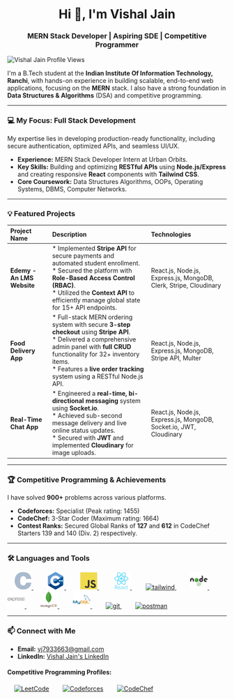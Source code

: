 <h1 align="center">Hi 👋, I'm Vishal Jain</h1>
<h3 align="center">MERN Stack Developer | Aspiring SDE | Competitive Programmer</h3>

<p align="left"> <img src="https://komarev.com/ghpvc/?username=VishalJain&label=Profile%20views&color=0e75b6&style=flat" alt="Vishal Jain Profile Views" /> </p>

I'm a B.Tech student at the **Indian Institute Of Information Technology, Ranchi**, with hands-on experience in building scalable, end-to-end web applications, focusing on the **MERN** stack. I also have a strong foundation in **Data Structures & Algorithms** (DSA) and competitive programming.

---

### 💻 My Focus: Full Stack Development

My expertise lies in developing production-ready functionality, including secure authentication, optimized APIs, and seamless UI/UX.

* **Experience:** MERN Stack Developer Intern at Urban Orbits.
* **Key Skills:** Building and optimizing **RESTful APIs** using **Node.js/Express** and creating responsive **React** components with **Tailwind CSS**.
* **Core Coursework:** Data Structures Algorithms, OOPs, Operating Systems, DBMS, Computer Networks.

---

### 💡 Featured Projects

| Project Name | Description | Technologies |
| :--- | :--- | :--- |
| **Edemy - An LMS Website** | * Implemented **Stripe API** for secure payments and automated student enrollment.<br>* Secured the platform with **Role-Based Access Control (RBAC)**.<br>* Utilized the **Context API** to efficiently manage global state for 15+ API endpoints. | React.js, Node.js, Express.js, MongoDB, Clerk, Stripe, Cloudinary |
| **Food Delivery App** | * Full-stack MERN ordering system with secure **3-step checkout** using **Stripe API**.<br>* Delivered a comprehensive admin panel with **full CRUD** functionality for 32+ inventory items.<br>* Features a **live order tracking** system using a RESTful Node.js API. | React.js, Node.js, Express.js, MongoDB, Stripe API, Multer |
| **Real-Time Chat App** | * Engineered a **real-time, bi-directional messaging** system using **Socket.io**.<br>* Achieved sub-second message delivery and live online status updates.<br>* Secured with **JWT** and implemented **Cloudinary** for image uploads. | React.js, Node.js, Express.js, MongoDB, Socket.io, JWT, Cloudinary |

---

### 🏆 Competitive Programming & Achievements

I have solved **900+** problems across various platforms.

* **Codeforces:** Specialist (Peak rating: 1455)
* **CodeChef:** 3-Star Coder (Maximum rating: 1664)
* **Contest Ranks:** Secured Global Ranks of **127** and **612** in CodeChef Starters 139 and 140 (Div. 2) respectively.

---

### 🛠️ Languages and Tools
<p align="left">
    <a href="https://www.cprogramming.com/" target="_blank" rel="noreferrer"> <img src="https://raw.githubusercontent.com/devicons/devicon/master/icons/c/c-original.svg" alt="c" width="40" height="40"/> </a>&nbsp;&nbsp;&nbsp;
    <a href="https://www.w3schools.com/cpp/" target="_blank" rel="noreferrer"> <img src="https://raw.githubusercontent.com/devicons/devicon/master/icons/cplusplus/cplusplus-original.svg" alt="cplusplus" width="40" height="40"/> </a>&nbsp;&nbsp;&nbsp;
    <a href="https://developer.mozilla.org/en-US/docs/Web/JavaScript" target="_blank" rel="noreferrer"> <img src="https://raw.githubusercontent.com/devicons/devicon/master/icons/javascript/javascript-original.svg" alt="javascript" width="40" height="40"/> </a>&nbsp;&nbsp;&nbsp;
    <a href="https://reactjs.org/" target="_blank" rel="noreferrer"> <img src="https://raw.githubusercontent.com/devicons/devicon/master/icons/react/react-original-wordmark.svg" alt="react" width="40" height="40"/> </a>&nbsp;&nbsp;&nbsp;
    <a href="https://tailwindcss.com/" target="_blank" rel="noreferrer"> <img src="https://www.vectorlogo.zone/logos/tailwindcss/tailwindcss-icon.svg" alt="tailwind" width="40" height="40"/> </a>&nbsp;&nbsp;&nbsp;
    <a href="https://nodejs.org" target="_blank" rel="noreferrer"> <img src="https://raw.githubusercontent.com/devicons/devicon/master/icons/nodejs/nodejs-original-wordmark.svg" alt="nodejs" width="40" height="40"/> </a>&nbsp;&nbsp;&nbsp;
    <a href="https://expressjs.com" target="_blank" rel="noreferrer"> <img src="https://raw.githubusercontent.com/devicons/devicon/master/icons/express/express-original-wordmark.svg" alt="express" width="40" height="40"/> </a>&nbsp;&nbsp;&nbsp;
    <a href="https://www.mongodb.com/" target="_blank" rel="noreferrer"> <img src="https://raw.githubusercontent.com/devicons/devicon/master/icons/mongodb/mongodb-original-wordmark.svg" alt="mongodb" width="40" height="40"/> </a>&nbsp;&nbsp;&nbsp;
    <a href="https://www.mysql.com/" target="_blank" rel="noreferrer"> <img src="https://raw.githubusercontent.com/devicons/devicon/master/icons/mysql/mysql-original-wordmark.svg" alt="mysql" width="40" height="40"/> </a>&nbsp;&nbsp;&nbsp;
    <a href="https://git-scm.com/" target="_blank" rel="noreferrer"> <img src="https://www.vectorlogo.zone/logos/git-scm/git-scm-icon.svg" alt="git" width="40" height="40"/> </a>&nbsp;&nbsp;&nbsp;
    <a href="https://postman.com" target="_blank" rel="noreferrer"> <img src="https://www.vectorlogo.zone/logos/getpostman/getpostman-icon.svg" alt="postman" width="40" height="40"/> </a>
</p>

---

### 📫 Connect with Me

* **Email:** vj7933663@gmail.com
* **LinkedIn:** [Vishal Jain's LinkedIn](https://www.linkedin.com/in/vishal-jain-5661b0257/)

<h4 align="left">Competitive Programming Profiles:</h4>
<p align="left">
    <a href="https://leetcode.com/" target="blank"><img align="center" src="https://raw.githubusercontent.com/rahuldkjain/github-profile-readme-generator/master/src/images/icons/Social/leet-code.svg" alt="LeetCode" height="30" width="40" /></a>&nbsp;&nbsp;&nbsp;
    <a href="https://codeforces.com/" target="blank"><img align="center" src="https://raw.githubusercontent.com/rahuldkjain/github-profile-readme-generator/master/src/images/icons/Social/codeforces.svg" alt="Codeforces" height="30" width="40" /></a>&nbsp;&nbsp;&nbsp;
    <a href="https://www.codechef.com/" target="blank"><img align="center" src="https://cdn.jsdelivr.net/npm/simple-icons@3.1.0/icons/codechef.svg" alt="CodeChef" height="30" width="40" /></a>
</p>

